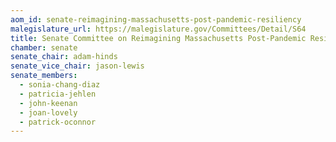```yaml
---
aom_id: senate-reimagining-massachusetts-post-pandemic-resiliency
malegislature_url: https://malegislature.gov/Committees/Detail/S64
title: Senate Committee on Reimagining Massachusetts Post-Pandemic Resiliency
chamber: senate
senate_chair: adam-hinds
senate_vice_chair: jason-lewis
senate_members:
  - sonia-chang-diaz
  - patricia-jehlen
  - john-keenan
  - joan-lovely
  - patrick-oconnor
---
```

